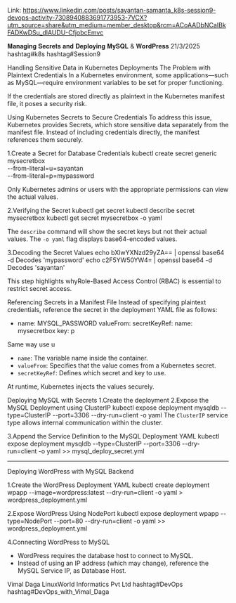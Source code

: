 Link: https://www.linkedin.com/posts/sayantan-samanta_k8s-session9-devops-activity-7308940883691773953-7VCX?utm_source=share&utm_medium=member_desktop&rcm=ACoAADbNCaIBkFADKwDSu_dlAUDU-CfjobcEmvc

𝐌𝐚𝐧𝐚𝐠𝐢𝐧𝐠 𝐒𝐞𝐜𝐫𝐞𝐭𝐬 𝐚𝐧𝐝 𝐃𝐞𝐩𝐥𝐨𝐲𝐢𝐧𝐠 𝐌𝐲𝐒𝐐𝐋 & 𝐖𝐨𝐫𝐝𝐏𝐫𝐞𝐬𝐬
21/3/2025 hashtag#k8s hashtag#Session9 

Handling Sensitive Data in Kubernetes Deployments
The Problem with Plaintext Credentials
In a Kubernetes environment, some applications—such as MySQL—require environment variables to be set for proper functioning. 

If the credentials are stored directly as plaintext in the Kubernetes manifest file, it poses a security risk.

Using Kubernetes Secrets to Secure Credentials
To address this issue, Kubernetes provides Secrets, which store sensitive data separately from the manifest file. Instead of including credentials directly, the manifest references them securely.

1.Create a Secret for Database Credentials
 kubectl create secret generic mysecretbox \
 --from-literal=u=sayantan \
 --from-literal=p=mypassword

Only Kubernetes admins or users with the appropriate permissions can view the actual values.

2.Verifying the Secret
 kubectl get secret
 kubectl describe secret mysecretbox
 kubectl get secret mysecretbox -o yaml

The `describe` command will show the secret keys but not their actual values.
The `-o yaml` flag displays base64-encoded values.

3.Decoding the Secret Values
echo bXlwYXNzd29yZA== | openssl base64 -d  Decodes 'mypassword'
echo c2F5YW50YW4= | openssl base64 -d  Decodes 'sayantan'

This step highlights whyRole-Based Access Control (RBAC) is essential to restrict secret access.

Referencing Secrets in a Manifest File
Instead of specifying plaintext credentials, reference the secret in the deployment YAML file as follows:
 - name: MYSQL_PASSWORD
 valueFrom:
 secretKeyRef:
 name: mysecretbox
 key: p

Same way use u

- `name`: The variable name inside the container.
- `valueFrom`: Specifies that the value comes from a Kubernetes secret.
- `secretKeyRef`: Defines which secret and key to use.

At runtime, Kubernetes injects the values securely.

Deploying MySQL with Secrets
1.Create the deployment
2.Expose the MySQL Deployment using ClusterIP
kubectl expose deployment mysqldb --type=ClusterIP --port=3306 --dry-run=client -o yaml
The `ClusterIP` service type allows internal communication within the cluster.

3.Append the Service Definition to the MySQL Deployment YAML
kubectl expose deployment mysqldb --type=ClusterIP --port=3306 --dry-run=client -o yaml >> mysql_deploy_secret.yml

---

Deploying WordPress with MySQL Backend

1.Create the WordPress Deployment YAML
kubectl create deployment wpapp --image=wordpress:latest --dry-run=client -o yaml > wordpress_deployment.yml

2.Expose WordPress Using NodePort
kubectl expose deployment wpapp --type=NodePort --port=80 --dry-run=client -o yaml >> wordpress_deployment.yml

4.Connecting WordPress to MySQL
 - WordPress requires the database host to connect to MySQL.
 - Instead of using an IP address (which may change), reference the MySQL Service IP, as Database Host.

Vimal Daga LinuxWorld Informatics Pvt Ltd 
hashtag#DevOps hashtag#DevOps_with_Vimal_Daga
